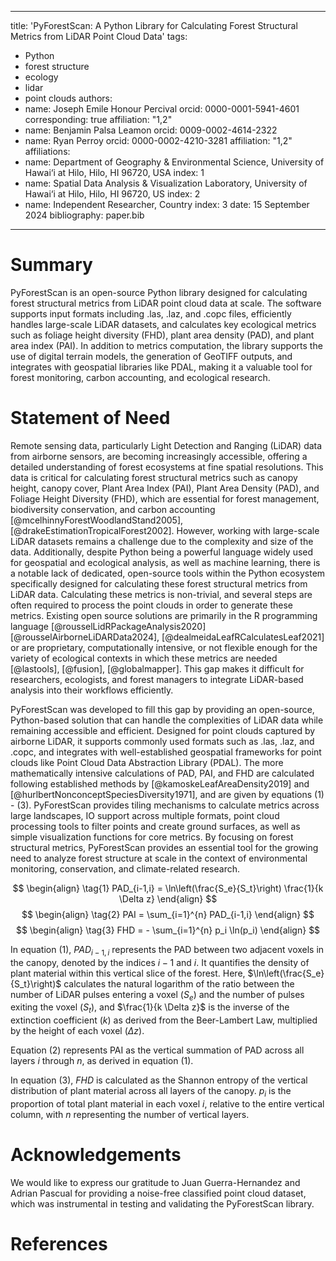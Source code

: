 
---
title: 'PyForestScan: A Python Library for Calculating Forest Structural Metrics from LiDAR Point Cloud Data'
tags:
  - Python
  - forest structure
  - ecology
  - lidar
  - point clouds
authors:
  - name: Joseph Emile Honour Percival
    orcid: 0000-0001-5941-4601
    corresponding: true
    affiliation: "1,2"
  - name: Benjamin Palsa Leamon
    orcid: 0009-0002-4614-2322
  - name: Ryan Perroy
    orcid: 0000-0002-4210-3281
    affiliation: "1,2"
affiliations:
 - name: Department of Geography & Environmental Science, University of Hawai‘i at Hilo, Hilo, HI 96720, USA
   index: 1
 - name: Spatial Data Analysis & Visualization Laboratory, University of Hawai‘i at Hilo, Hilo, HI 96720, US
   index: 2
 - name: Independent Researcher, Country
   index: 3
date: 15 September 2024
bibliography: paper.bib

---

# Summary

PyForestScan is an open-source Python library designed for calculating forest structural metrics from LiDAR point cloud data at scale. The software supports input formats including .las, .laz, and .copc files, efficiently handles large-scale LiDAR datasets, and calculates key ecological metrics such as foliage height diversity (FHD), plant area density (PAD), and plant area index (PAI). In addition to metrics computation, the library supports the use of digital terrain models, the generation of GeoTIFF outputs, and integrates with geospatial libraries like PDAL, making it a valuable tool for forest monitoring, carbon accounting, and ecological research.

# Statement of Need

Remote sensing data, particularly Light Detection and Ranging (LiDAR) data from airborne sensors, are becoming increasingly accessible, offering a detailed understanding of forest ecosystems at fine spatial resolutions. This data is critical for calculating forest structural metrics such as canopy height, canopy cover, Plant Area Index (PAI), Plant Area Density (PAD), and Foliage Height Diversity (FHD), which are essential for forest management, biodiversity conservation, and carbon accounting [@mcelhinnyForestWoodlandStand2005], [@drakeEstimationTropicalForest2002]. However, working with large-scale LiDAR datasets remains a challenge due to the complexity and size of the data. Additionally, despite Python being a powerful language widely used for geospatial and ecological analysis, as well as machine learning, there is a notable lack of dedicated, open-source tools within the Python ecosystem specifically designed for calculating these forest structural metrics from LiDAR data. Calculating these metrics is non-trivial, and several steps are often required to process the point clouds in order to generate these metrics. Existing open source solutions are primarily in the R programming language [@rousselLidRPackageAnalysis2020] [@rousselAirborneLiDARData2024], [@dealmeidaLeafRCalculatesLeaf2021] or are proprietary, computationally intensive, or not flexible enough for the variety of ecological contexts in which these metrics are needed [@lastools], [@fusion], [@globalmapper]. This gap makes it difficult for researchers, ecologists, and forest managers to integrate LiDAR-based analysis into their workflows efficiently.

PyForestScan was developed to fill this gap by providing an open-source, Python-based solution that can handle the complexities of LiDAR data while remaining accessible and efficient. Designed for point clouds captured by airborne LiDAR, it supports commonly used formats such as .las, .laz, and .copc, and integrates with well-established geospatial frameworks for point clouds like Point Cloud Data Abstraction Library (PDAL). The more mathematically intensive calculations of PAD, PAI, and FHD are calculated following established methods by [@kamoskeLeafAreaDensity2019] and [@hurlbertNonconceptSpeciesDiversity1971], and are given by equations (1) - (3). PyForestScan provides tiling mechanisms to calculate metrics across large landscapes, IO support across multiple formats, point cloud processing tools to filter points and create ground surfaces, as well as simple visualization functions for core metrics. By focusing on forest structural metrics, PyForestScan provides an essential tool for the growing need to analyze forest structure at scale in the context of environmental monitoring, conservation, and climate-related research.


$$
\begin{align}
  \tag{1}
  PAD_{i-1,i} = \ln\left(\frac{S_e}{S_t}\right) \frac{1}{k \Delta z}
\end{align}
$$
$$
\begin{align}
  \tag{2}
  PAI = \sum_{i=1}^{n} PAD_{i-1,i}
\end{align}
$$
$$
\begin{align}
  \tag{3}
  FHD = - \sum_{i=1}^{n} p_i \ln(p_i)
\end{align}
$$

In equation (1), $PAD_{i-1,i}$ represents the PAD between two adjacent voxels in the canopy, denoted by the indices $i-1$ and $i$. It quantifies the density of plant material within this vertical slice of the forest. Here, $\ln\left(\frac{S_e}{S_t}\right)$ calculates the natural logarithm of the ratio between the number of LiDAR pulses entering a voxel ($S_e$) and the number of pulses exiting the voxel ($S_t$), and $\frac{1}{k \Delta z}$ is the inverse of the extinction coefficient ($k$) as derived from the Beer-Lambert Law,  multiplied by the height of each voxel ($\Delta z$).

Equation (2) represents PAI as the vertical summation of PAD across all layers $i$ through $n$, as derived in equation (1).

In equation (3), $FHD$ is calculated as the Shannon entropy of the vertical distribution of plant material across all layers of the canopy. $p_i$ is the proportion of total plant material in each voxel $i$, relative to the entire vertical column, with $n$ representing the number of vertical layers. 

# Acknowledgements

We would like to express our gratitude to Juan Guerra-Hernandez and Adrian Pascual for providing a noise-free classified point cloud dataset, which was instrumental in testing and validating the PyForestScan library. 

# References




